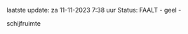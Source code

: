 laatste update: 
za 11-11-2023  7:38   uur 
Status: FAALT - geel - 
<div class="service Y">schijfruimte</div>